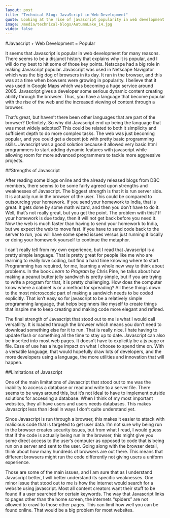 ```yaml
---
layout: post
title: "Technical Blog: JavaScript in Web Development"
quote: Looking at the rise of javascript popularity in web development.
image: /media/technical-blogs/AutumnLake_14.jpg
video: false
---
```


#Javascript + Web Development = Popular

It seems that Javascript is popular in web development for many reasons. There seems to be a disjunct history that explains why it is popular, and I will do my best to hit some of those key points. Netscape had a big role in making Javascript popular. Javascript was used in Netscape Navigator which was the big dog of browsers in its day. It ran in the browser, and this was at a time when browsers were growing in popularity. I believe that it was used in Google Maps which was becoming a huge service around 2005. Javascript gives a developer some serious dynamic content creating ability through the browser. Thus, you have a language that become popular with the rise of the web and the increased viewing of content through a browser.

That’s great, but haven’t there been other languages that are part of the browser? Definitely. So why did Javascript end up being the language that was most widely adopted? This could be related to both it simplicity and sufficient depth to do more complex tasks. The web was just becoming popular, and you could get a decent job with pretty basic programming skills. Javascript was a good solution because it allowed very basic html programmers to start adding dynamic features with javascript while allowing room for more advanced programmers to tackle more aggressive projects.

##Strengths of Javascript

After reading some blogs online and the already released blogs from DBC members, there seems to be some fairly agreed upon strengths and weaknesses of Javascript. The biggest strength is that it is run server side. It is actually run in the browser of the user. This could be compared to outsourcing your homework. If you send your homework to India, that is great. It gets done by some math wizard, and then you don’t have to do it. Well, that’s not really great, but you get the point. The problem with this? If your homework is due today, then it will not get back before you need it. Now the web is much faster than having to send your homework to India, but we expect the web to move fast. If you have to send code back to the server to run, you will have some speed issues versus just running it locally or doing your homework yourself to continue the metaphor.

I can’t really tell from my own experience, but I read that Javascript is a pretty simple language. That is pretty great for people like me who are learning to really love coding, but find a hard time knowing where to start. Programming has required, for me, learning a whole new way to think about problems. In the book <em>Learn to Program</em> by Chris Pine, he talks about how making a peanut butter jelly sandwich is pretty simple, but if you are trying to write a program for that, it is pretty challenging. How does the computer know where a cabinet is or a method for spreading? All these things down to the most microscopic part of making a sandwich needs to be coded explicitly. That isn’t easy so for javascript to be a relatively simple programming language, that helps beginners like myself to create things that inspire me to keep creating and making code more elegant and refined.

The final strength of Javascript that stood out to me is what I would call versatility. It is loaded through the browser which means you don’t need to download something else for it to run. That is really nice. I hate having to update flash or something all the time to stay up to date. Javascript can also be inserted into most web pages. It doesn’t have to explicitly be a js page or file. Ease of use has a huge impact on what I choose to spend time on. With a versatile language, that would hopefully draw lots of developers, and the more developers using a language, the more utilities and innovation that will happen.

##Limitations of Javascript

One of the main limitations of Javascript that stood out to me was the inability to access a database or read and write to a server file. There seems to be ways around this, but it’s not ideal to have to implement outside solutions for accessing a database. When I think of my most important websites, they all have users and users needs databases. This makes Javascript less than ideal in ways I don’t quite understand yet.

Since Javascript is run through a browser, this makes it easier to attack with malicious code that is targeted to get user data. I’m not sure why being run in the browser creates security issues, but from what I read, I would guess that if the code is actually being run in the browser, this might give you some direct access to the user’s computer as opposed to code that is being run on a server and sent to the user. Going along with the browser detail, think about how many hundreds of browsers are out there. This means that different browsers might run the code differently not giving users a uniform experience.

Those are some of the main issues, and I am sure that as I understand Javascript better, I will better understand its specific weaknesses. One minor issue that stood out to me is how the internet would search for a website using javascript. Most all content creators want their stuff to be found if a user searched for certain keywords. The way that Javascript links to pages other than the home screen, the internets “spiders” are not allowed to crawl to those other pages. This can limit how well you can be found online. That would be a big problem for most websites.